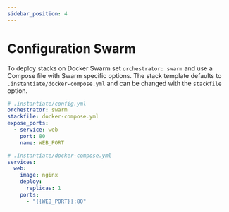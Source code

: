 ```yaml
---
sidebar_position: 4
---
```


# Configuration Swarm

To deploy stacks on Docker Swarm set `orchestrator: swarm` and use a Compose file with Swarm specific options. The stack template defaults to `.instantiate/docker-compose.yml` and can be changed with the `stackfile` option.

```yaml
# .instantiate/config.yml
orchestrator: swarm
stackfile: docker-compose.yml
expose_ports:
  - service: web
    port: 80
    name: WEB_PORT
```

```yaml
# .instantiate/docker-compose.yml
services:
  web:
    image: nginx
    deploy:
      replicas: 1
    ports:
      - "{{WEB_PORT}}:80"
```
